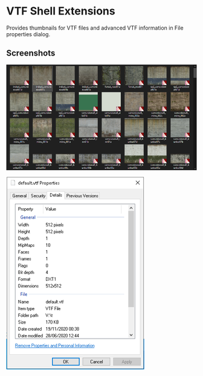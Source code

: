 # VTF Shell Extensions
Provides thumbnails for VTF files and advanced VTF information in File properties dialog.

## Screenshots
![Thumbnails](./screenshots/thumbnail_provider.png)

![File Properties](./screenshots/shell_info.png)